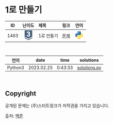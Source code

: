 # 1로 만들기

| ID | 난이도 | 제목 | 링크 | 언어 |
| -- | :--: | :-- | --- | :-: |
| 1463 | ![silver3](/assets/boj_tiers/silver3.svg) | 1로 만들기 | [문제](https://www.acmicpc.net/problem/1463) | [![python3](/assets/languages_icons/python.svg)](solutions.py) |

<br/>

| 언어 | date | time | solutions |
| --- | ----- | -------- | ------ |
| Python3 | 2023.02.25 | 0:43:33 | [solutions.py](solutions.py) |

<br/>

## Copyright

공개된 문제는 (주)스타트링크가 저작권을 가지고 있습니다.

출처: [백준](https://www.acmicpc.net/)
